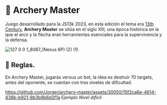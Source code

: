 # 🏹 Archery Master

Juego desarrollado para la JS13k 2023, en esta edición el tema era [13th Century](https://medium.com/js13kgames/js13kgames-2023-has-started-b4a25886d082), **Archery Master** se sitúa en el siglo XIII, una época histórica en la que el arco y la flecha eran herramientas esenciales para la supervivencia y la defensa.

![127 0 0 1_8087_(Nexus 6P) (2) (1)](https://github.com/Jorger/archery-master/assets/30050/5e6e02bb-4ad8-41c2-919f-d33f48742ceb)


## 📖 Reglas.

En Archery Master, jugarás versus un bot, la idea es destruir 70 targets, antes del oponente, se cuentan con tres niveles de dificultad.


https://github.com/Jorger/archery-master/assets/30050/15f2ca6e-4614-438b-b921-8b3b9b6d2f1a
_Ejemplo Nivel difícil_
